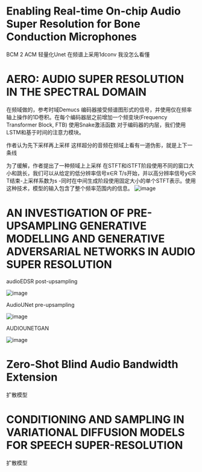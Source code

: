 
# Enabling Real-time On-chip Audio Super Resolution for Bone Conduction Microphones

BCM 2 ACM 轻量化Unet 在频谱上采用1dconv  我没怎么看懂

# AERO: AUDIO SUPER RESOLUTION IN THE SPECTRAL DOMAIN

在频域做的，参考时域Demucs 编码器接受频谱图形式的信号，并使用仅在频率轴上操作的1D卷积。在每个编码器层之前增加一个频变块(Frequency Transformer Block, FTB) 使用Snake激活函数 对于编码器的内层，我们使用LSTM和基于时间的注意力模块。

作者认为先下采样再上采样 这样超分的音频在频域上看有一道伪影，就是上下一条线

 为了缓解，作者提出了一种频域上上采样 在STFT和iSTFT阶段使用不同的窗口大小和跳长，我们可以从给定的低分辨率信号x∈R T/s开始，并以高分辨率信号y∈R T结束-上采样系数为s -同时在中间生成阶段使用固定大小的单个STFT表示。使用这种技术，模型的输入包含了整个频率范围内的信息。
![image](https://cdn.jsdelivr.net/gh/andyye1999/picx-images-hosting@master/20230706/image.6j42wu3fm1w0.png)



# AN INVESTIGATION OF PRE-UPSAMPLING GENERATIVE MODELLING AND GENERATIVE ADVERSARIAL NETWORKS IN AUDIO SUPER RESOLUTION

audioEDSR  post-upsampling

![image](https://cdn.jsdelivr.net/gh/andyye1999/picx-images-hosting@master/20230706/image.6awosscsqu00.png)

AudioUNet  pre-upsampling
  
![image](https://cdn.jsdelivr.net/gh/andyye1999/picx-images-hosting@master/20230706/image.4hpb1waeep60.png)

AUDIOUNETGAN

![image](https://cdn.jsdelivr.net/gh/andyye1999/picx-images-hosting@master/20230706/image.5mhwbcdnkm80.png)

# Zero-Shot Blind Audio Bandwidth Extension

扩散模型 

# CONDITIONING AND SAMPLING IN VARIATIONAL DIFFUSION MODELS FOR SPEECH SUPER-RESOLUTION

扩散模型

